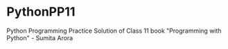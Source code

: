 # PythonPP11
Python Programming Practice Solution of Class 11 book "Programming with Python" - Sumita Arora
